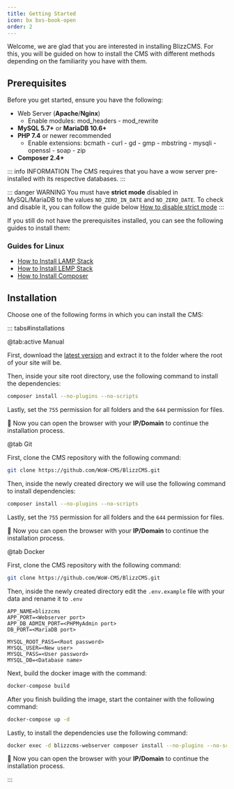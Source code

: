 ```yaml
---
title: Getting Started
icon: bx bxs-book-open
order: 2
---
```


Welcome, we are glad that you are interested in installing BlizzCMS. For this, you will be guided on how to install the CMS with different methods depending on the familiarity you have with them.

## Prerequisites

Before you get started, ensure you have the following:

- Web Server (**Apache**/**Nginx**)
    - Enable modules: mod_headers - mod_rewrite
- **MySQL 5.7+** or **MariaDB 10.6+**
- **PHP 7.4** or newer recommended
    - Enable extensions: bcmath - curl - gd - gmp - mbstring - mysqli - openssl - soap - zip
- **Composer 2.4+**

::: info INFORMATION
The CMS requires that you have a wow server pre-installed with its respective databases.
:::

::: danger WARNING
You must have **strict mode** disabled in MySQL/MariaDB to the values `NO_ZERO_IN_DATE` and `NO_ZERO_DATE`. To check and disable it, you can follow the guide below [How to disable strict mode](../blizzcms/guides/troubleshooting/disable-strict-mode.md)
:::

If you still do not have the prerequisites installed, you can see the following guides to install them:

### Guides for Linux

- [How to Install LAMP Stack](../blizzcms/guides/linux/lamp-stack.md)
- [How to Install LEMP Stack](../blizzcms/guides/linux/lemp-stack.md)
- [How to Install Composer](../blizzcms/guides/linux/composer.md)

## Installation

Choose one of the following forms in which you can install the CMS:

::: tabs#installations

@tab:active Manual

First, download the [latest version](https://github.com/WoW-CMS/BlizzCMS/releases) and extract it to the folder where the root of your site will be.

Then, inside your site root directory, use the following command to install the dependencies:

```bash
composer install --no-plugins --no-scripts
```

Lastly, set the `755` permission for all folders and the `644` permission for files.

:tada: Now you can open the browser with your **IP/Domain** to continue the installation process.

@tab Git

First, clone the CMS repository with the following command:

```bash
git clone https://github.com/WoW-CMS/BlizzCMS.git
```

Then, inside the newly created directory we will use the following command to install dependencies:

```bash
composer install --no-plugins --no-scripts
```

Lastly, set the `755` permission for all folders and the `644` permission for files.

:tada: Now you can open the browser with your **IP/Domain** to continue the installation process.

@tab Docker

First, clone the CMS repository with the following command:

```bash
git clone https://github.com/WoW-CMS/BlizzCMS.git
```

Then, inside the newly created directory edit the `.env.example` file with your data and rename it to `.env`

```
APP_NAME=blizzcms
APP_PORT=<Webserver port>
APP_DB_ADMIN_PORT=<PHPMyAdmin port>
DB_PORT=<MariaDB port>

MYSQL_ROOT_PASS=<Root password>
MYSQL_USER=<New user>
MYSQL_PASS=<User password>
MYSQL_DB=<Database name>
```

Next, build the docker image with the command:

```bash
docker-compose build
```

After you finish building the image, start the container with the following command:

```bash
docker-compose up -d
```

Lastly, to install the dependencies use the following command:

```bash
docker exec -d blizzcms-webserver composer install --no-plugins --no-scripts --no-interaction --no-progress
```

:tada: Now you can open the browser with your **IP/Domain** to continue the installation process.

:::
